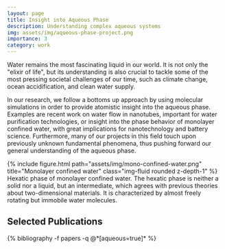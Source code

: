 ```yaml
---
layout: page
title: Insight into Aqueous Phase
description: Understanding complex aqueous systems
img: assets/img/aqueous-phase-project.png
importance: 3
category: work
---
```


Water remains the most fascinating liquid in our world.
It is not only the "elixir of life", but its understanding is also crucial to tackle some of the most pressing societal challenges of our time, such as climate change, ocean accidification, and clean water supply.

In our research, we follow a bottoms up approach by using molecular simulations in order to provide atomistic insight into the aqueous phase.
Examples are recent work on water flow in nanotubes, important for water purification technologies, or insight into the phase behavior of monolayer confined water, with great implications for nanotechnology and battery science.
Furthermore, many of our projects in this field touch upon previously unknown fundamental phenomena, thus pushing forward our general understanding of the aqueous phase.

<div class="row">
    <div class="col-sm mt-3 mt-md-0">
        {% include figure.html path="assets/img/mono-confined-water.png" title="Monolayer confined water" class="img-fluid rounded z-depth-1" %}
    </div>
</div>
<div class="caption">
    Hexatic phase of monolayer confined water. The hexatic phase is neither a solid nor a liquid, but an intermediate, which agrees with previous theories about two-dimensional materials. It is characterized by almost freely rotating but immobile water molecules.
</div>

<div class="publications">
  <h2>Selected Publications</h2>
  {% bibliography -f papers -q @*[aqueous=true]* %}
</div>
